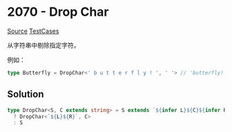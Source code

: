 # 2070 - Drop Char

[Source](https://github.com/lybenson/ts-checker/blob/master/src/2070-medium-drop-char/template.ts) [TestCases](https://github.com/lybenson/ts-checker/blob/master/src/2070-medium-drop-char/test-cases.ts)

从字符串中剔除指定字符。

例如：

```ts
type Butterfly = DropChar<' b u t t e r f l y ! ', ' '> // 'butterfly!'
```

## Solution

```ts
type DropChar<S, C extends string> = S extends `${infer L}${C}${infer R}`
  ? DropChar<`${L}${R}`, C>
  : S
```
